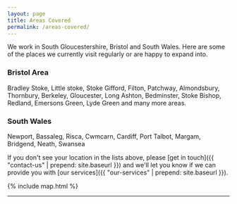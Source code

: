 ```yaml
---
layout: page
title: Areas Covered
permalink: /areas-covered/
---
```

We work in South Gloucestershire, Bristol and South Wales. Here are some of the places we currently visit regularly or are happy to expand into.

<div class="mere-row">
  <div class="mere-col  mere-col-half">
    <div class="call-out">
      <h3>Bristol Area</h3>
      Bradley Stoke, Little stoke, Stoke Gifford, Filton, Patchway, Almondsbury, Thornbury, Berkeley, Gloucester, Long Ashton, Bedminster, Stoke Bishop, Redland, Emersons Green, Lyde Green and many more areas.
    </div>
  </div>
  <div class="mere-col  mere-col-half">
    <div class="call-out">
      <h3>South Wales</h3>
      Newport, Bassaleg, Risca, Cwmcarn, Cardiff, Port Talbot, Margam, Bridgend, Neath, Swansea
    </div>
  </div>
</div>

If you don't see your location in the lists above, please [get in touch]({{ "contact-us" | prepend: site.baseurl }}) and we'll let you know if we can provide you with [our services]({{ "our-services" | prepend: site.baseurl }}).

<div class="call-out">
{% include map.html %}
</div>
<hr>
